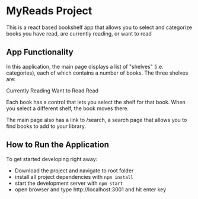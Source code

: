 # MyReads Project

This is a react based bookshelf app that allows you to select and categorize books you have read, are currently reading, or want to read

## App Functionality

In this application, the main page displays a list of "shelves" (i.e. categories), each of which contains a number of books. The three shelves are:

Currently Reading
Want to Read
Read

Each book has a control that lets you select the shelf for that book. When you select a different shelf, the book moves there.

The main page also has a link to /search, a search page that allows you to find books to add to your library.




## How to Run the Application

To get started developing right away:

* Download the project and navigate to root folder
* install all project dependencies with `npm install`
* start the development server with `npm start`
* open browser and type http://localhost:3001 and hit enter key


